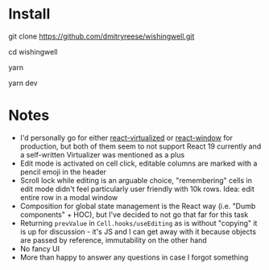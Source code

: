 # Install

git clone https://github.com/dmitryreese/wishingwell.git

cd wishingwell

yarn

yarn dev

# Notes

- I'd personally go for either [react-virtualized](https://github.com/bvaughn/react-virtualized) or [react-window](https://github.com/bvaughn/react-window) for production, but both of them seem to not support React 19 currently and a self-written Virtualizer was mentioned as a plus
- Edit mode is activated on cell click, editable columns are marked with a pencil emoji in the header
- Scroll lock while editing is an arguable choice, "remembering" cells in edit mode didn't feel particularly user friendly with 10k rows. Idea: edit entire row in a modal window
- Composition for global state management is the React way (i.e. "Dumb components" + HOC), but I've decided to not go that far for this task
- Returning `prevValue` in `Cell.hooks/useEditing` as is without "copying" it is up for discussion - it's JS and I can get away with it because objects are passed by reference, immutability on the other hand
- No fancy UI
- More than happy to answer any questions in case I forgot something